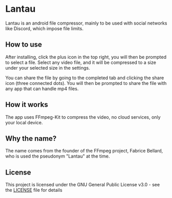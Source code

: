 # Lantau

Lantau is an android file compressor, mainly to be used with social networks like Discord, which impose file limits.

## How to use

After installing, click the plus icon in the top right, you will then be prompted to select a file. Select any video file, and it will be compressed to a size under your selected size in the settings.

You can share the file by going to the completed tab and clicking the share icon (three connected dots). You will then be prompted to share the file with any app that can handle mp4 files.

## How it works

The app uses FFmpeg-Kit to compress the video, no cloud services, only your local device.

## Why the name?

The name comes from the founder of the FFmpeg project, Fabrice Bellard, who is used the pseudonym "Lantau" at the time.

## License

This project is licensed under the GNU General Public License v3.0 - see the [LICENSE](LICENSE) file for details